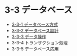 # 3-3 データベース

- [3-3-1 データベース方式](3-3-1データベース方式.md)
- [3-3-2 データベース設計](3-3-2データベース設計.md)
- [3-3-3 データ操作](3-3-3データ操作.md)
- 3-3-4 トランザクション処理
- 3-3-5 データベース応用
